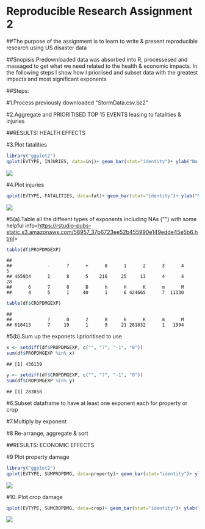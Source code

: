 # Reproducible Research Assignment 2

##The purpose of the assignment is to learn to write & present reproducible research using US disaster data

##Snopisis:Predownloaded data was absorbed into R, processesed and massaged to get what we need related to the health & economic impacts. In the following steps I show how I prioriised and subset data with the greatest impacts and most significant exponents

##Steps:



#1.Process previously downloaded "StormData.csv.bz2"


#2.Aggregate and PRIORITISED TOP 15 EVENTS leasing to fatalities & injuries


##RESULTS: HEALTH EFFECTS

#3.Plot fatalities

```r
library("ggplot2")
qplot(EVTYPE, INJURIES, data=inj)+ geom_bar(stat="identity")+ ylab("No. of Injuries") + xlab("Enviromental Disaster Type") + ggtitle("Estimates of Injuries") + theme(axis.text.x = element_text(angle=80, hjust=1))
```

![](rprdcbl_rsch_2_files/figure-html/unnamed-chunk-3-1.png)

#4.Plot injuries

```r
qplot(EVTYPE, FATALITIES, data=fat)+ geom_bar(stat="identity")+ ylab("No. of Fatalities") + xlab("Enviromental Disaster Type") + ggtitle("Estimates of Fatalities") + theme(axis.text.x = element_text(angle=80, hjust=1))
```

![](rprdcbl_rsch_2_files/figure-html/unnamed-chunk-4-1.png)

#5(a).Table all the diffeent types of exponents including NAs ("") with some helpful info<<https://rstudio-pubs-static.s3.amazonaws.com/58957_37b6723ee52b455990e149edde45e5b6.html>>

```r
table(df$PROPDMGEXP)
```

```
## 
##             -      ?      +      0      1      2      3      4      5 
## 465934      1      8      5    216     25     13      4      4     28 
##      6      7      8      B      h      H      K      m      M 
##      4      5      1     40      1      6 424665      7  11330
```

```r
table(df$CROPDMGEXP)
```

```
## 
##             ?      0      2      B      k      K      m      M 
## 618413      7     19      1      9     21 281832      1   1994
```

#5(b).Sum up the exponets I prioritised to use

```r
x <- setdiff(df$PROPDMGEXP, c("", "?", "-1", "0"))
sum(df$PROPDMGEXP %in% x)
```

```
## [1] 436139
```

```r
y <- setdiff(df$CROPDMGEXP, c("", "?", "-1", "0"))
sum(df$CROPDMGEXP %in% y)
```

```
## [1] 283858
```

#6.Subset dataframe to have at least one exponent each for property or crop 


#7.Multiply by exponent 


#8 Re-arrange, aggregate & sort


##RESULTS: ECONOMIC EFFECTS

#9 Plot property damage 

```r
library("ggplot2")
qplot(EVTYPE, SUMPROPDMG, data=property)+ geom_bar(stat="identity")+ ylab("Property Damage Amount $") + xlab("Enviromental Disaster Type") + ggtitle("Estimates of Property Damange") + theme(axis.text.x = element_text(angle=80, hjust=1))
```

![](rprdcbl_rsch_2_files/figure-html/unnamed-chunk-10-1.png)

#10. Plot crop damage

```r
qplot(EVTYPE, SUMCROPDMG, data=crop)+ geom_bar(stat="identity")+ ylab("Property Damage Amount $") + xlab("Enviromental Disaster Type") + ggtitle("Estimates of Crop Damange") + theme(axis.text.x = element_text(angle=80, hjust=1))
```

![](rprdcbl_rsch_2_files/figure-html/unnamed-chunk-11-1.png)
